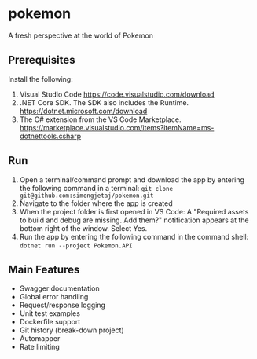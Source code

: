 # pokemon
A fresh perspective at the world of Pokemon

## Prerequisites
Install the following:
1. Visual Studio Code https://code.visualstudio.com/download
2. .NET Core SDK. The SDK also includes the Runtime. https://dotnet.microsoft.com/download
3. The C# extension from the VS Code Marketplace. https://marketplace.visualstudio.com/items?itemName=ms-dotnettools.csharp

## Run 
1. Open a terminal/command prompt and download the app by entering the following command in a terminal: 
	`git clone git@github.com:simongjetaj/pokemon.git`
2. Navigate to the folder where the app is created
3. When the project folder is first opened in VS Code:
	A "Required assets to build and debug are missing. Add them?" notification appears at the bottom right of the window.
	Select Yes.
4. Run the app by entering the following command in the command shell:
	`dotnet run --project Pokemon.API`


## Main Features
- Swagger documentation
- Global error handling
- Request/response logging
- Unit test examples
- Dockerfile support
- Git history (break-down project)
- Automapper
- Rate limiting